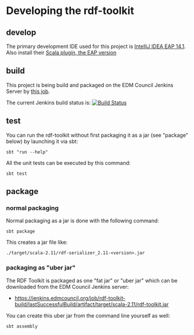 # Developing the rdf-toolkit

## develop

The primary development IDE used for this project is [IntelliJ IDEA EAP 14.1](https://confluence.jetbrains.com/display/IDEADEV/IDEA+14.1+EAP).
Also install their [Scala plugin, the EAP version](https://confluence.jetbrains.com/display/SCA/Scala+plugin+EAP)

## build

This project is being build and packaged on the EDM Council Jenkins Server by [this job](https://jenkins.edmcouncil.org/job/rdf-toolkit-build/).

The current Jenkins build status is: 
[![Build Status](https://jenkins.edmcouncil.org/buildStatus/icon?job=rdf-toolkit-build)](https://jenkins.edmcouncil.org/job/rdf-toolkit-build/)

## test

You can run the rdf-toolkit without first packaging it as a jar (see "package" below) by launching it via sbt:

```
sbt "run --help"
```

All the unit tests can be executed by this command:

```
sbt test
```

## package

### normal packaging

Normal packaging as a jar is done with the following command:

```
sbt package
```

This creates a jar file like:

```
./target/scala-2.11/rdf-serializer_2.11-<version>.jar
```

### packaging as "uber jar"

The RDF Toolkit is packaged as one "fat jar" or "uber jar" which can be downloaded 
from the EDM Council Jenkins server:

- https://jenkins.edmcouncil.org/job/rdf-toolkit-build/lastSuccessfulBuild/artifact/target/scala-2.11/rdf-toolkit.jar

You can create this uber jar from the command line yourself as well:

```
sbt assembly
```
